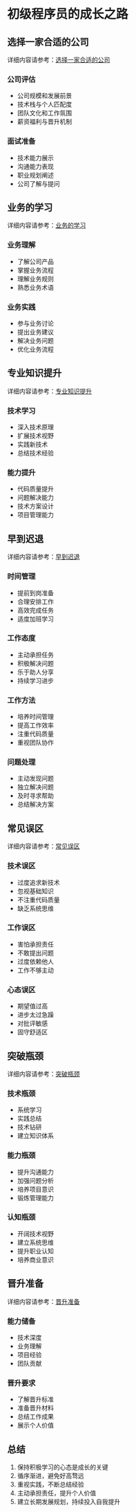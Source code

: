 # 初级程序员的成长之路

## 选择一家合适的公司

详细内容请参考：[选择一家合适的公司](./choosing-right-company.md)

### 公司评估
- 公司规模和发展前景
- 技术栈与个人匹配度
- 团队文化和工作氛围
- 薪资福利与晋升机制

### 面试准备
- 技术能力展示
- 沟通能力表现
- 职业规划阐述
- 公司了解与提问

## 业务的学习

详细内容请参考：[业务的学习](./business-learning.md)

### 业务理解
- 了解公司产品
- 掌握业务流程
- 理解业务规则
- 熟悉业务术语

### 业务实践
- 参与业务讨论
- 提出业务建议
- 解决业务问题
- 优化业务流程

## 专业知识提升

详细内容请参考：[专业知识提升](./professional-knowledge.md)

### 技术学习
- 深入技术原理
- 扩展技术视野
- 实践新技术
- 总结技术经验

### 能力提升
- 代码质量提升
- 问题解决能力
- 技术方案设计
- 项目管理能力

## 早到迟退

详细内容请参考：[早到迟退](./early-late.md)

### 时间管理
- 提前到岗准备
- 合理安排工作
- 高效完成任务
- 适度加班学习

### 工作态度
- 主动承担任务
- 积极解决问题
- 乐于助人分享
- 持续学习进步

### 工作方法
- 培养时间管理
- 提高工作效率
- 注重代码质量
- 重视团队协作

### 问题处理
- 主动发现问题
- 独立解决问题
- 及时寻求帮助
- 总结解决方案

## 常见误区

详细内容请参考：[常见误区](./common-pitfalls.md)

### 技术误区
- 过度追求新技术
- 忽视基础知识
- 不注重代码质量
- 缺乏系统思维

### 工作误区
- 害怕承担责任
- 不敢提出问题
- 过度依赖他人
- 工作不够主动

### 心态误区
- 期望值过高
- 进步太过急躁
- 对批评敏感
- 固守舒适区

## 突破瓶颈

详细内容请参考：[突破瓶颈](./breakthrough.md)

### 技术瓶颈
- 系统学习
- 实践总结
- 技术钻研
- 建立知识体系

### 能力瓶颈
- 提升沟通能力
- 加强问题分析
- 培养项目意识
- 锻炼管理能力

### 认知瓶颈
- 开阔技术视野
- 建立系统思维
- 提升职业认知
- 培养商业意识

## 晋升准备

详细内容请参考：[晋升准备](./promotion-preparation.md)

### 能力储备
- 技术深度
- 业务理解
- 项目经验
- 团队贡献

### 晋升要求
- 了解晋升标准
- 准备晋升材料
- 总结工作成果
- 展示个人价值

## 总结

1. 保持积极学习的心态是成长的关键
2. 循序渐进，避免好高骛远
3. 重视实践，不断总结经验
4. 主动承担责任，提升个人价值
5. 建立长期发展规划，持续投入自我提升